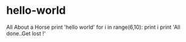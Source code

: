 # hello-world
All About a Horse
print 'hello world'
for i in range(6,10):
  print i
print 'All done..Get lost !'
